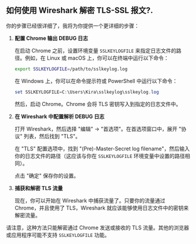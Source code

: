 ## 如何使用 Wireshark 解密 TLS-SSL 报文?.

你的步骤已经很详细了，我将为你提供一个更详细的步骤：

1. **配置 Chrome 输出 DEBUG 日志**

   在启动 Chrome 之前，设置环境变量 `SSLKEYLOGFILE` 来指定日志文件的路径。例如，在 Linux 或 macOS 上，你可以在终端中运行以下命令：

   ```bash
   export SSLKEYLOGFILE=/path/to/sslkeylog.log
   ```

   在 Windows 上，你可以在命令提示符或 PowerShell 中运行以下命令：

   ```powershell
   set SSLKEYLOGFILE=C:\Users\Kira\sslkeylog\sslkeylog.log
   ```

   然后，启动 Chrome。Chrome 会将 TLS 密钥写入到指定的日志文件中。

2. **在 Wireshark 中配置解析 DEBUG 日志**

   打开 Wireshark，然后选择 "编辑" -> "首选项"。在首选项窗口中，展开 "协议" 列表，然后找到 "TLS"。

   在 "TLS" 配置选项中，找到 "(Pre)-Master-Secret log filename"，然后输入你的日志文件的路径（这应该与你在 `SSLKEYLOGFILE` 环境变量中设置的路径相同）。

   点击 "确定" 保存你的设置。

3. **捕获和解密 TLS 流量**

   现在，你可以开始在 Wireshark 中捕获流量了。只要你的流量通过 Chrome，并且使用了 TLS，Wireshark 就应该能够使用日志文件中的密钥来解密流量。

请注意，这种方法只能解密通过 Chrome 发送或接收的 TLS 流量。其他的浏览器或应用程序可能不支持 `SSLKEYLOGFILE` 功能。
